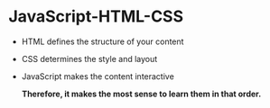 # JavaScript-HTML-CSS

- HTML defines the structure of your content
- CSS determines the style and layout 
- JavaScript makes the content interactive 

  **Therefore, it makes the most sense to learn them in that order.**
